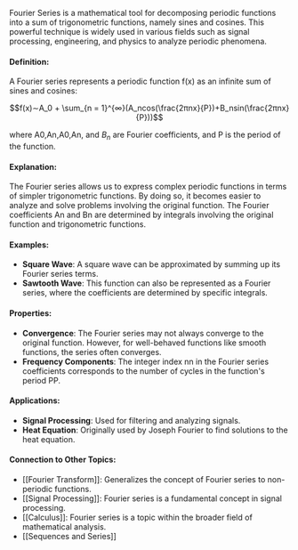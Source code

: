 Fourier Series is a mathematical tool for decomposing periodic functions into a sum of trigonometric functions, namely sines and cosines. This powerful technique is widely used in various fields such as signal processing, engineering, and physics to analyze periodic phenomena.

#### Definition:

A Fourier series represents a periodic function f(x) as an infinite sum of sines and cosines:

$$f(x)∼A_0 + \sum_{n = 1}^{∞}(A_ncos⁡(\frac{2πnx}{P})+B_nsin⁡(\frac{2πnx}{P}))$$

where A0,An,A0​,An​, and $B_n$​ are Fourier coefficients, and P is the period of the function.

#### Explanation:

The Fourier series allows us to express complex periodic functions in terms of simpler trigonometric functions. By doing so, it becomes easier to analyze and solve problems involving the original function. The Fourier coefficients An​ and Bn​ are determined by integrals involving the original function and trigonometric functions.

#### Examples:

- **Square Wave**: A square wave can be approximated by summing up its Fourier series terms.
- **Sawtooth Wave**: This function can also be represented as a Fourier series, where the coefficients are determined by specific integrals.

#### Properties:

- **Convergence**: The Fourier series may not always converge to the original function. However, for well-behaved functions like smooth functions, the series often converges.
- **Frequency Components**: The integer index nn in the Fourier series coefficients corresponds to the number of cycles in the function's period PP.

#### Applications:

- **Signal Processing**: Used for filtering and analyzing signals.
- **Heat Equation**: Originally used by Joseph Fourier to find solutions to the heat equation.

#### Connection to Other Topics:

- [[Fourier Transform]]: Generalizes the concept of Fourier series to non-periodic functions.
- [[Signal Processing]]: Fourier series is a fundamental concept in signal processing.
- [[Calculus]]: Fourier series is a topic within the broader field of mathematical analysis.
- [[Sequences and Series]]